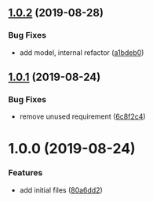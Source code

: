 ## [1.0.2](https://github.com/zooxsmart/lambda-mysql/compare/1.0.1...1.0.2) (2019-08-28)


### Bug Fixes

* add model, internal refactor ([a1bdeb0](https://github.com/zooxsmart/lambda-mysql/commit/a1bdeb0))

## [1.0.1](https://github.com/zooxsmart/lambda-mysql/compare/1.0.0...1.0.1) (2019-08-24)


### Bug Fixes

* remove unused requirement ([6c8f2c4](https://github.com/zooxsmart/lambda-mysql/commit/6c8f2c4))

# 1.0.0 (2019-08-24)


### Features

* add initial files ([80a6dd2](https://github.com/zooxsmart/lambda-mysql/commit/80a6dd2))
